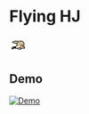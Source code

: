 # Flying HJ
![](https://github.com/BreadKey/flying-hj/blob/main/assets/hj/frame1.png?raw=true)

## Demo
[![Demo](https://img.youtube.com/vi/R354XALx6L8/0.jpg)](https://youtu.be/R354XALx6L8)
